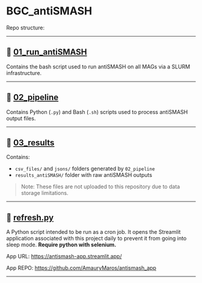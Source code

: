 # **BGC\_antiSMASH**

Repo structure:

---

## 📁 [**01\_run\_antiSMASH**](01_run_antiSMASH)

Contains the bash script used to run antiSMASH on all MAGs via a SLURM infrastructure.

---

## 📁 [**02\_pipeline**](02_pipeline)

Contains Python (`.py`) and Bash (`.sh`) scripts used to process antiSMASH output files.

---

## 📁 [**03\_results**](03_results)

Contains:

* `csv_files/` and `jsons/` folders generated by `02_pipeline`
* `results_antiSMASH/` folder with raw antiSMASH outputs

> Note: These files are not uploaded to this repository due to data storage limitations.

---

## :page_facing_up: [**refresh.py**](refresh.py)

A Python script intended to be run as a cron job.
It opens the Streamlit application associated with this project daily to prevent it from going into sleep mode.
**Require python with selenium.**

App URL: https://antismash-app.streamlit.app/

App REPO: https://github.com/AmauryMaros/antismash_app

---
